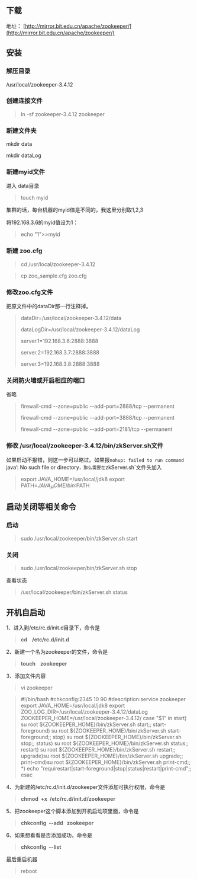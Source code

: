 



## 下载

地址： [http://mirror.bit.edu.cn/apache/zookeeper/](http://mirror.bit.edu.cn/apache/zookeeper/)



## 安装

### 解压目录

/usr/local/zookeeper-3.4.12

### 创建连接文件

> ln -sf zookeeper-3.4.12 zookeeper 

### 新建文件夹

mkdir data

mkdir dataLog

### 新建myid文件

进入 data目录

> touch myid

集群的话，每台机器的myid值是不同的，我这里分别取1,2,3

将192.168.3.6的myid值设为1：

>echo "1">>myid 

### 新建 **zoo.cfg** 

> cd /usr/local/zookeeper-3.4.12

> cp zoo_sample.cfg zoo.cfg 

### 修改zoo.cfg文件

把原文件中的dataDir那一行注释掉。

>dataDir=/usr/local/zookeeper-3.4.12/data
>
>dataLogDir=/usr/local/zookeeper-3.4.12/dataLog
>
>server.1=192.168.3.6:2888:3888
>
>server.2=192.168.3.7:2888:3888
>
>server.3=192.168.3.8:2888:3888



### 关闭防火墙或开启相应的端口

省略

> firewall-cmd --zone=public --add-port=2888/tcp --permanent 
>
> firewall-cmd --zone=public --add-port=3888/tcp --permanent 
>
> firewall-cmd --zone=public --add-port=2181/tcp --permanent 



### 修改 /usr/local/zookeeper-3.4.12/bin/zkServer.sh文件

如果启动不报错，则这一步可以略过。如果报`nohup: failed to run command `java’: No such file or directory`，那么需要在`zkServer.sh`文件头加入

>export JAVA_HOME=/usr/local/jdk8
>export PATH=${JAVA_HOME}/bin:$PATH



## 启动关闭等相关命令

### 启动

> sudo /usr/local/zookeeper/bin/zkServer.sh start

### 关闭

> sudo /usr/local/zookeeper/bin/zkServer.sh stop

查看状态

>/usr/local/zookeeper/bin/zkServer.sh status



## 开机自启动

1、进入到/etc/rc.d/init.d目录下，命令是 

> **cd    /etc/rc.d/init.d** 

2、新建一个名为zookeeper的文件，命令是 

> **touch    zookeeper** 

3、添加文件内容

> vi zookeeper

>#!/bin/bash
>#chkconfig:2345 10 90
>#description:service zookeeper
>export     JAVA_HOME=/usr/local/jdk8
>export     ZOO_LOG_DIR=/usr/local/zookeeper-3.4.12/dataLog
>ZOOKEEPER_HOME=/usr/local/zookeeper-3.4.12/
>case  "$1"   in
>     start)  su  root  ${ZOOKEEPER_HOME}/bin/zkServer.sh  start;;
>     start-foreground)  su  root ${ZOOKEEPER_HOME}/bin/zkServer.sh   start-foreground;;
>     stop)  su  root  ${ZOOKEEPER_HOME}/bin/zkServer.sh  stop;;
>     status)  su root  ${ZOOKEEPER_HOME}/bin/zkServer.sh    status;;
>     restart)  su root   ${ZOOKEEPER_HOME}/bin/zkServer.sh   restart;;
>     upgrade)su root  ${ZOOKEEPER_HOME}/bin/zkServer.sh  upgrade;;
>     print-cmd)su root  ${ZOOKEEPER_HOME}/bin/zkServer.sh  print-cmd;;
>     *)  echo "requirestart|start-foreground|stop|status|restart|print-cmd";;
>esac

4、为新建的/etc/rc.d/init.d/zookeeper文件添加可执行权限，命令是 

>**chmod  +x  /etc/rc.d/init.d/zookeeper** 

5、把zookeeper这个脚本添加到开机启动项里面，命令是 

>**chkconfig  --add   zookeeper** 

6、如果想看看是否添加成功，命令是 

>**chkconfig  --list** 

最后重启机器

> reboot





